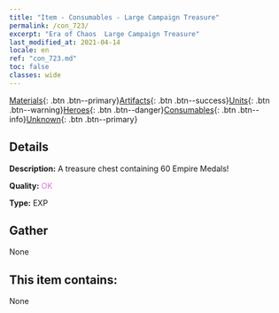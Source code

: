 ```yaml
---
title: "Item - Consumables - Large Campaign Treasure"
permalink: /con_723/
excerpt: "Era of Chaos  Large Campaign Treasure"
last_modified_at: 2021-04-14
locale: en
ref: "con_723.md"
toc: false
classes: wide
---
```

 [Materials](/Items/){: .btn .btn--primary}[Artifacts](/Items/Artifacts/){: .btn .btn--success}[Units](/Items/Units/){: .btn .btn--warning}[Heroes](/Items/Heroes/){: .btn .btn--danger}[Consumables](/Items/Consumables/){: .btn .btn--info}[Unknown](/Items/Unknown/){: .btn .btn--primary}

## Details
 **Description:** A treasure chest containing 60 Empire Medals!

 **Quality:** <span style="color: #DA70D6">OK</span>

 **Type:** EXP

## Gather

  None

## This item contains:

  None

